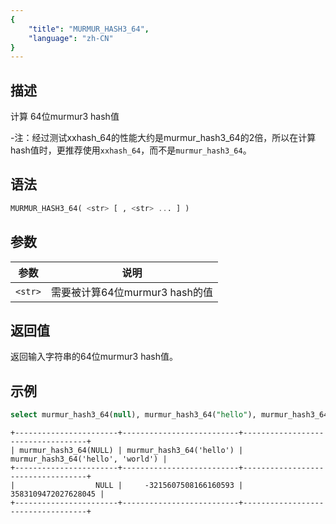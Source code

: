 ```yaml
---
{
    "title": "MURMUR_HASH3_64",
    "language": "zh-CN"
}
---
```


<!-- 
Licensed to the Apache Software Foundation (ASF) under one
or more contributor license agreements.  See the NOTICE file
distributed with this work for additional information
regarding copyright ownership.  The ASF licenses this file
to you under the Apache License, Version 2.0 (the
"License"); you may not use this file except in compliance
with the License.  You may obtain a copy of the License at
  http://www.apache.org/licenses/LICENSE-2.0
Unless required by applicable law or agreed to in writing,
software distributed under the License is distributed on an
"AS IS" BASIS, WITHOUT WARRANTIES OR CONDITIONS OF ANY
KIND, either express or implied.  See the License for the
specific language governing permissions and limitations
under the License.
-->

## 描述

计算 64位murmur3 hash值

-注：经过测试xxhash_64的性能大约是murmur_hash3_64的2倍，所以在计算hash值时，更推荐使用`xxhash_64`，而不是`murmur_hash3_64`。

## 语法

```sql
MURMUR_HASH3_64( <str> [ , <str> ... ] )
```

## 参数

| 参数      | 说明                     |
|---------|------------------------|
| `<str>` | 需要被计算64位murmur3 hash的值 |

## 返回值

返回输入字符串的64位murmur3 hash值。

## 示例

```sql
select murmur_hash3_64(null), murmur_hash3_64("hello"), murmur_hash3_64("hello", "world");
```

```text
+-----------------------+--------------------------+-----------------------------------+
| murmur_hash3_64(NULL) | murmur_hash3_64('hello') | murmur_hash3_64('hello', 'world') |
+-----------------------+--------------------------+-----------------------------------+
|                  NULL |     -3215607508166160593 |               3583109472027628045 |
+-----------------------+--------------------------+-----------------------------------+
```
